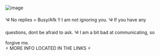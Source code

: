 ![image](https://github.com/user-attachments/assets/80efc773-573f-4240-894f-31c43b924999)

 ༄ No replies = Busy/Afk !! I am not ignoring you. 
 ༄ If you have any questions, dont be afraid to ask.
 ༄ I am a bit bad at communicating, so forgive me.  
      ⚡︎ MORE INFO LOCATED IN THE LINKS ⚡︎
